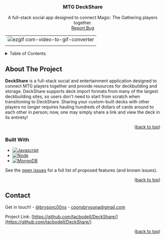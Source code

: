 <a name="readme-top"></a>


<h3 align="center">MTG DeckShare</h3>

  <p align="center">
    A full-stack social app designed to connect Magic: The Gathering players together.
    <br />
    <a href="https://github.com/tacbodell/bankit/issues/new?labels=bug&template=bug-report---.md">Report Bug</a>
  </p>
</div>

|                                                                 |
|:-----------------------------------------------------------------:|
|![ezgif com-video-to-gif-converter](https://github.com/tacbodell/DeckShare/assets/98131408/4f7ffeb9-213f-4919-b13c-378c7f19b001) |
|                                                                 |

<!-- TABLE OF CONTENTS -->
<details>
  <summary>Table of Contents</summary>
  <ol>
    <li>
      <a href="#about-the-project">About The Project</a>
      <ul>
        <li><a href="#built-with">Built With</a></li>
      </ul>
    </li>
    <li><a href="#contact">Contact</a></li>
  </ol>
</details>



<!-- ABOUT THE PROJECT -->
## About The Project

**DeckShare** is a full-stack social and entertainment application designed to connect MTG players together and provide resources for deckbuilding and storage. DeckShare supports deck import formats from many of the largest deckbuilding sites, so users don't need to start from scratch when transitioning to DeckShare. Sharing your custom-built decks with other players no longer requires hauling hundreds of dollars of cards around to each other in person; now, one may simply share a link and view the deck in its entirety!
<p align="right">(<a href="#readme-top">back to top</a>)</p>



### Built With

* [![Javascript][js.js]][JS-url]
* [![Node][Node.js]][Node-url]
* [![MongoDB][mongodb.com]][MongoDB-url]

See the [open issues](https://github.com/tacbodell/DeckShare/issues) for a full list of proposed features (and known issues).

<p align="right">(<a href="#readme-top">back to top</a>)</p>

<!-- CONTACT -->
## Contact

Get in touch! - [@brysonc00ns](https://twitter.com/brysonc00ns) - coonsbrysona@gmail.com

Project Link: [https://github.com/tacbodell/DeckShare/](https://github.com/tacbodell/DeckShare/)

<p align="right">(<a href="#readme-top">back to top</a>)</p>

<!-- MARKDOWN LINKS & IMAGES -->
<!-- https://www.markdownguide.org/basic-syntax/#reference-style-links -->
[demo.gif]: https://github.com/tacbodell/DeckShare/assets/98131408/68741517-d1eb-4144-98bf-8abbcc09d114
[contributors-shield]: https://img.shields.io/github/contributors/tacbodell/DocRevu.svg?style=for-the-badge
[contributors-url]: https://github.com/tacbodell/DocRevu/graphs/contributors
[forks-shield]: https://img.shields.io/github/forks/tacbodell/DocRevu.svg?style=for-the-badge
[forks-url]: https://github.com/tacbodell/DocRevu/network/members
[stars-shield]: https://img.shields.io/github/stars/tacbodell/DocRevu.svg?style=for-the-badge
[stars-url]: https://github.com/tacbodell/DocRevu/stargazers
[issues-shield]: https://img.shields.io/github/issues/tacbodell/DocRevu.svg?style=for-the-badge
[issues-url]: https://github.com/tacbodell/DocRevu/issues
[license-shield]: https://img.shields.io/github/license/tacbodell/DocRevu.svg?style=for-the-badge
[license-url]: https://github.com/tacbodell/DocRevu/blob/master/LICENSE.txt
[linkedin-shield]: https://img.shields.io/badge/-LinkedIn-black.svg?style=for-the-badge&logo=linkedin&colorB=555
[linkedin-url]: https://linkedin.com/in/brysoncoons
[product-screenshot]: images/placeholder.png
[Node.js]: https://img.shields.io/badge/NodeJS-grey?style=for-the-badge&logo=node.js
[Node-url]: https://nodejs.org/en
[js.js]: https://img.shields.io/badge/Javascript-grey?style=for-the-badge&logo=javascript
[JS-url]: https://developer.mozilla.org/en-US/docs/Learn/Getting_started_with_the_web/JavaScript_basics
[React.js]: https://img.shields.io/badge/React-grey?style=for-the-badge&logo=react
[React-url]: https://reactjs.org/
[mysql.com]: https://img.shields.io/badge/MySQL-grey?style=for-the-badge&logo=mysql
[SQL-url]: https://www.mysql.com/
[mongodb.com]: https://img.shields.io/badge/MongoDB-grey?style=for-the-badge&logo=mongodb
[MongoDB-url]: https://www.mongodb.com/
